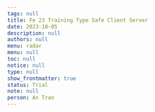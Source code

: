 ```yaml
---
tags: null
title: Fe 23 Training Type Safe Client Server
date: 2023-10-05
description: null
authors: null
menu: radar
menu: null
toc: null
notice: null
type: null
show_frontmatter: true
status: Trial
note: null
person: An Tran
---
```


